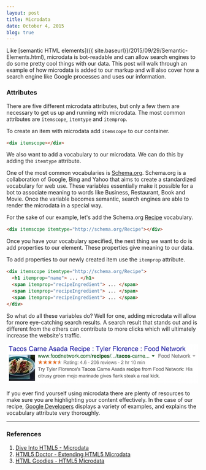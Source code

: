 ```yaml
---
layout: post
title: Microdata
date: October 4, 2015
blog: true
---
```


Like [semantic HTML elements]({{ site.baseurl}}/2015/09/29/Semantic-Elements.html), microdata is bot-readable and can allow search engines to do some pretty cool things with our data. This post will walk through an example of how microdata is added to our markup and will also cover how a search engine like Google processes and uses our information.

### Attributes

There are five different microdata attributes, but only a few them are necessary to get us up and running with microdata. The most common attributes are `itemscope`, `itemtype` and `itemprop`.

To create an item with microdata add `itemscope` to our container.

~~~HTML
<div itemscope></div>
~~~

We also want to add a vocabulary to our microdata. We can do this by adding the `itemtype` attribute.

One of the most common vocabularies is [Schema.org](http://schema.org). Schema.org is a collaboration of Google, Bing and Yahoo that aims to create a standardized vocabulary for web use. These variables essentially make it possible for a bot to associate meaning to words like Business, Restaurant, Book and Movie. Once the variable becomes semantic, search engines are able to render the microdata in a special way.

For the sake of our example, let's add the Schema.org [Recipe](http://schema.org/Recipe) vocabulary.

~~~HTML
<div itemscope itemtype="http://schema.org/Recipe"></div>
~~~

Once you have your vocabulary specified, the next thing we want to do is add properties to our element. These properties give meaning to our data.

To add properties to our newly created item use the `itemprop` attribute.

~~~HTML
<div itemscope itemtype="http://schema.org/Recipe">
  <h1 itemprop="name"> ... </h1>
  <span itemprop="recipeIngredient"> ... </span>
  <span itemprop="recipeIngredient"> ... </span>
  <span itemprop="recipeIngredient"> ... </span>
</div>
~~~

So what do all these variables do? Well for one, adding microdata will allow for more eye-catching search results. A search result that stands out and is different from the others can contribute to more clicks which will ultimately increase the website's traffic.

<img class="blog__image blog__image--small" src="/assets/images/blog/microdata/microdata.png">

If you ever find yourself using microdata there are plenty of resources to make sure you are highlighting your content effectively. In the case of our recipe, [Google Developers](https://developers.google.com/structured-data/rich-snippets/recipes) displays a variety of examples, and explains the vocabulary attribute very thoroughly.

---

### References
1. [Dive Into HTML5 - Microdata](http://diveintohtml5.info/extensibility.html)
2. [HTML5 Doctor - Extending HTML5 Microdata](http://html5doctor.com/microdata/)
3. [HTML Goodies - HTML5 Microdata](http://www.htmlgoodies.com/html5/Web-Developer-Tutorial-HTML5-Microdata-3920016.htm#fbid=4RysEGf-yCX)
